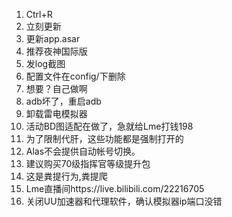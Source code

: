 1. Ctrl+R
2. 立刻更新
3. 更新app.asar
4. 推荐夜神国际版
5. 发log截图
6. 配置文件在config/下删除
7. 想要？自己做啊
8. adb坏了，重启adb
9. 卸载雷电模拟器
10. 活动BD图适配在做了，急就给Lme打钱198
11. 为了限制代肝，这些功能都是强制打开的
12. Alas不会提供自动帐号切换。
13. 建议购买70级指挥官等级提升包
14. 这是粪提行为,粪提爬
15. Lme直播间https://live.bilibili.com/22216705
16. 关闭UU加速器和代理软件，确认模拟器ip端口没错
